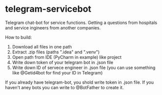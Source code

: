 # telegram-servicebot
Telegram chat-bot for service functions. Getting a questions from hospitals and service ingineers from another companies.

How to build:
1. Download all files in one path
2. Extract .zip files (paths ".idea" and ".venv")
3. Open path from IDE (PyCharm in example) like project
4. Write down token of your telegram bot in .json file
5. Write down ID of servece engineer in .json file (you can use something like @Getid4bot for find your ID in Telegram)

If you already have telegram-bot, you shold write token in .json file. If you haven't aney bots you can write to @BotFather to create it.

